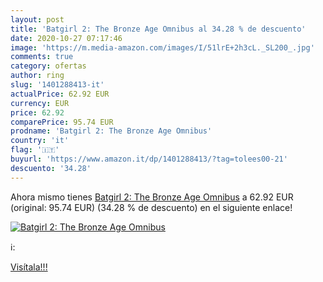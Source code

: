 ```yaml
---
layout: post
title: 'Batgirl 2: The Bronze Age Omnibus al 34.28 % de descuento'
date: 2020-10-27 07:17:46
image: 'https://m.media-amazon.com/images/I/51lrE+2h3cL._SL200_.jpg'
comments: true
category: ofertas
author: ring
slug: '1401288413-it'
actualPrice: 62.92 EUR
currency: EUR
price: 62.92
comparePrice: 95.74 EUR
prodname: 'Batgirl 2: The Bronze Age Omnibus'
country: 'it'
flag: '🇮🇹'
buyurl: 'https://www.amazon.it/dp/1401288413/?tag=tolees00-21'
descuento: '34.28'
---
```


Ahora mismo tienes [Batgirl 2: The Bronze Age Omnibus](https://www.amazon.it/dp/1401288413/?tag=tolees00-21) a 62.92 EUR (original: 95.74 EUR) (34.28 %  de descuento) en el siguiente enlace!

[![Batgirl 2: The Bronze Age Omnibus](https://m.media-amazon.com/images/I/51lrE+2h3cL._SL200_.jpg)](https://www.amazon.it/dp/1401288413/?tag=tolees00-21)

ℹ️:


[Visítala!!!](https://www.amazon.it/dp/1401288413/?tag=tolees00-21)
